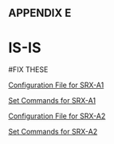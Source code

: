 ## APPENDIX E 

# IS-IS

#FIX THESE

[Configuration File for SRX-A1](https://github.com/Helweg/Project-Network-2nd-Semester/blob/master/APPENDIX%20E/srx-a1)


[Set Commands for SRX-A1](https://github.com/Helweg/Project-Network-2nd-Semester/blob/master/APPENDIX%20E/srx-a1%20set%20commands)


[Configuration File for SRX-A2](https://github.com/Helweg/Project-Network-2nd-Semester/blob/master/APPENDIX%20E/srx-a2)


[Set Commands for SRX-A2](https://github.com/Helweg/Project-Network-2nd-Semester/blob/master/APPENDIX%20E/srx-a2%20set%20commands)
